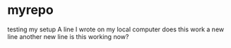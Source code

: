 # myrepo
testing my setup
A line I wrote on my local computer
does this work
a new line
another new line
is this working now?
